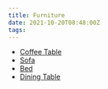 ```yaml
---
title: Furniture
date: 2021-10-20T08:48:00Z
tags:
---
```


* [Coffee Table](20211020084832-coffee-table.md)
* [Sofa](20211020121547-sofa.md)
* [Bed](20211020135324-bed.md)
* [Dining Table](20220215181718-dining-table.md)

